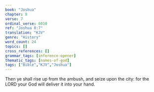 ```yaml
---
book: "Joshua"
chapter: 8
verse: 7
ordinal_verse: 6010
ref: "Joshua 8:7"
translation: "KJV"
genre: "History"
word_count: 24
topics: []
cross_references: []
grammar_tags: [inference-opener]
thematic_tags: [names-of-god]
tags: ["Bible","KJV","Joshua"]
---
```

Then ye shall rise up from the ambush, and seize upon the city: for the LORD your God will deliver it into your hand.
